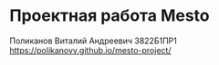 # Проектная работа Mesto

Поликанов Виталий Андреевич 3822Б1ПР1
https://polikanovv.github.io/mesto-project/
